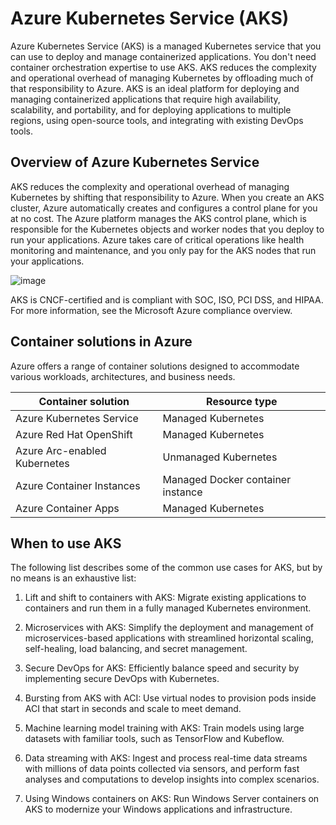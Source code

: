 # Azure Kubernetes Service (AKS)

Azure Kubernetes Service (AKS) is a managed Kubernetes service that you can use to deploy and manage containerized applications. You don't need container orchestration expertise to use AKS. AKS reduces the complexity and operational overhead of managing Kubernetes by offloading much of that responsibility to Azure. AKS is an ideal platform for deploying and managing containerized applications that require high availability, scalability, and portability, and for deploying applications to multiple regions, using open-source tools, and integrating with existing DevOps tools.

## Overview of Azure Kubernetes Service

AKS reduces the complexity and operational overhead of managing Kubernetes by shifting that responsibility to Azure. When you create an AKS cluster, Azure automatically creates and configures a control plane for you at no cost. The Azure platform manages the AKS control plane, which is responsible for the Kubernetes objects and worker nodes that you deploy to run your applications. Azure takes care of critical operations like health monitoring and maintenance, and you only pay for the AKS nodes that run your applications.

![image](https://github.com/user-attachments/assets/e22d5e13-9177-40b1-ad52-62b02d54d32f)

AKS is CNCF-certified and is compliant with SOC, ISO, PCI DSS, and HIPAA. For more information, see the Microsoft Azure compliance overview.

## Container solutions in Azure

Azure offers a range of container solutions designed to accommodate various workloads, architectures, and business needs.

| Container solution             | Resource type                         |
|--------------------------------|--------------------------------------|
| Azure Kubernetes Service       | Managed Kubernetes                   |
| Azure Red Hat OpenShift        | Managed Kubernetes                   |
| Azure Arc-enabled Kubernetes   | Unmanaged Kubernetes                 |
| Azure Container Instances      | Managed Docker container instance    |
| Azure Container Apps           | Managed Kubernetes                   |

## When to use AKS

The following list describes some of the common use cases for AKS, but by no means is an exhaustive list:

1) Lift and shift to containers with AKS: Migrate existing applications to containers and run them in a fully managed Kubernetes environment.

2) Microservices with AKS: Simplify the deployment and management of microservices-based applications with streamlined horizontal scaling, self-healing, load balancing, and secret management.

3) Secure DevOps for AKS: Efficiently balance speed and security by implementing secure DevOps with Kubernetes.

4) Bursting from AKS with ACI: Use virtual nodes to provision pods inside ACI that start in seconds and scale to meet demand.

5) Machine learning model training with AKS: Train models using large datasets with familiar tools, such as TensorFlow and Kubeflow.

6) Data streaming with AKS: Ingest and process real-time data streams with millions of data points collected via sensors, and perform fast analyses and computations to develop insights into complex scenarios.

7) Using Windows containers on AKS: Run Windows Server containers on AKS to modernize your Windows applications and infrastructure.

